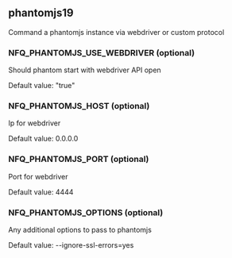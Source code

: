 ## phantomjs19

Command a phantomjs instance via webdriver or custom protocol


### NFQ_PHANTOMJS_USE_WEBDRIVER  (optional)
Should phantom start with webdriver API open

Default value: "true"

### NFQ_PHANTOMJS_HOST (optional)
Ip for webdriver

Default value:  0.0.0.0

### NFQ_PHANTOMJS_PORT (optional)
Port for webdriver

Default value:  4444

### NFQ_PHANTOMJS_OPTIONS (optional)
Any additional options to pass to phantomjs

Default value:  --ignore-ssl-errors=yes
